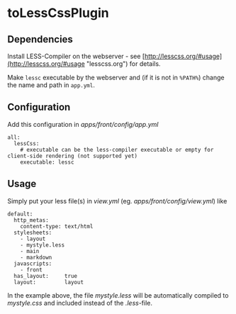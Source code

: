 toLessCssPlugin
=======================

## Dependencies ##
Install LESS-Compiler on the webserver - see [http://lesscss.org/#usage](http://lesscss.org/#usage "lesscss.org") for details.

Make `lessc` executable by the webserver and (if it is not in `%PATH%`) change the name and path in `app.yml`.

## Configuration ##
Add this configuration in
*apps/front/config/app.yml*

    all:
	  lessCss:
	    # executable can be the less-compiler executable or empty for client-side rendering (not supported yet)
	    executable: lessc
 

## Usage ##
Simply put your less file(s) in *view.yml* (eg. *apps/front/config/view.yml*) like

    default:
	  http_metas:
	    content-type: text/html
	  stylesheets:
	    - layout
	    - mystyle.less
	    - main
	    - markdown
	  javascripts:
	    - front
	  has_layout:     true
	  layout:         layout

In the example above, the file *mystyle.less* will be automatically compiled to *mystyle.css* and included instead of the *.less*-file.

